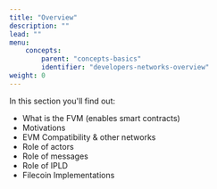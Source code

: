 ```yaml
---
title: "Overview"
description: ""
lead: ""
menu:
    concepts:
        parent: "concepts-basics"
        identifier: "developers-networks-overview"
weight: 0
---
```


In this section you'll find out:

- What is the FVM (enables smart contracts)
- Motivations
- EVM Compatibility & other networks
- Role of actors
- Role of messages
- Role of IPLD
- Filecoin Implementations
